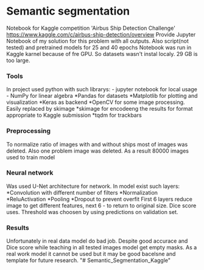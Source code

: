 # Semantic segmentation 
Notebook for Kaggle competition 'Airbus Ship Detection Challenge' https://www.kaggle.com/c/airbus-ship-detection/overview
Provide Jupyter Notebook of my solution for this problem with all outputs. Also script(not tested) and pretrained models for 25 and 40 epochs
Notebook was run in Kaggle karnel because of fre GPU. So datasets wasn't instal localy. 29 GB is too large.
### Tools
In project used python with such librarys:
	- jupyter notebook for local usage
	- NumPy for linear algebra
	*Pandas for datasets
	*Matplotlib for plotting and visualization
	*Keras as backend
	*OpenCV for some image processing. Easily replaced by skimage
	*skimage for encodeeng the results for format appropriate to Kaggle submission
	*tqdm for trackbars
### Preprocessing
To normalize ratio of images with and without ships most of images was deleted. Also one problem image was deleted. As a result 80000 images used to train model
### Neural network
Was used U-Net architecture for network. In model exist such layers:
	*Convolution with different number of filters
	*Normalization
	*ReluActivation
	*Pooling
	*Dropout to prevent overfit
First 6 layers reduce image to get different features, next 6 - to return to original size. Dice score uses. Threshold was choosen by using predictions on validation set.
### Results
Unfortunately in real data model do bad job. Despite good accurace and Dice score while teaching in all tested images model get empty masks. As a real work model it cannot be used but it may be good bacelsne and template for future research.
"# Semantic_Segmentation_Kaggle" 
